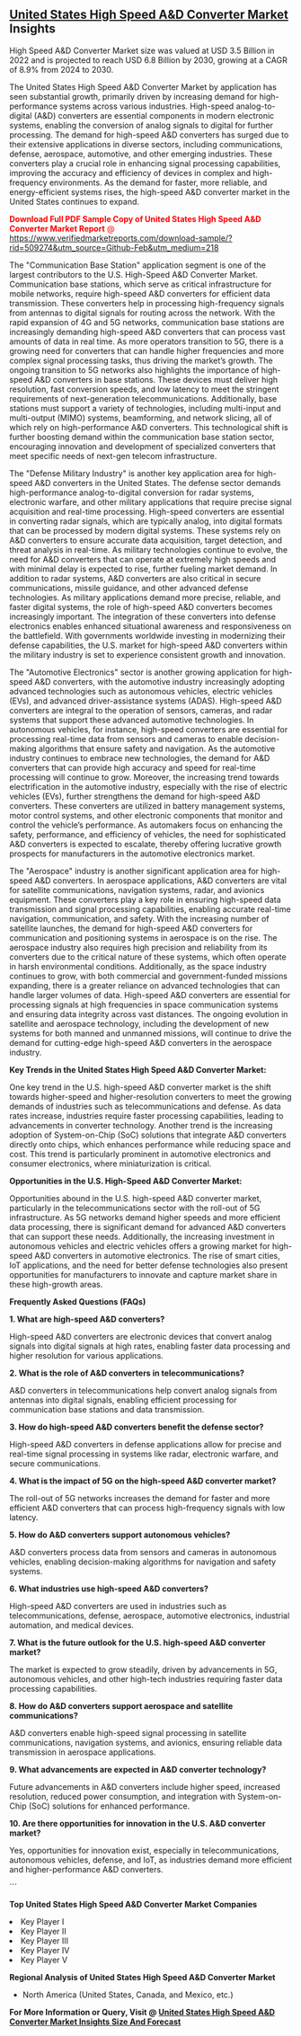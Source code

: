 <h2><a href="https://www.verifiedmarketreports.com/download-sample/?rid=509274&amp;utm_source=Github-Feb&amp;utm_medium=218" target="_blank">United States High Speed A&D Converter Market</a> Insights</h2><p>High Speed A&D Converter Market size was valued at USD 3.5 Billion in 2022 and is projected to reach USD 6.8 Billion by 2030, growing at a CAGR of 8.9% from 2024 to 2030.</p><p> <p>The United States High Speed A&D Converter Market by application has seen substantial growth, primarily driven by increasing demand for high-performance systems across various industries. High-speed analog-to-digital (A&D) converters are essential components in modern electronic systems, enabling the conversion of analog signals to digital for further processing. The demand for high-speed A&D converters has surged due to their extensive applications in diverse sectors, including communications, defense, aerospace, automotive, and other emerging industries. These converters play a crucial role in enhancing signal processing capabilities, improving the accuracy and efficiency of devices in complex and high-frequency environments. As the demand for faster, more reliable, and energy-efficient systems rises, the high-speed A&D converter market in the United States continues to expand. <p><span class=""><span style="color: #ff0000;"><strong>Download Full PDF Sample Copy of United States High Speed A&D Converter Market Report</strong> @ </span><a href="https://www.verifiedmarketreports.com/download-sample/?rid=509274&amp;utm_source=Github-Feb&amp;utm_medium=218" target="_blank">https://www.verifiedmarketreports.com/download-sample/?rid=509274&amp;utm_source=Github-Feb&amp;utm_medium=218</a></span></p></p> <p>The "Communication Base Station" application segment is one of the largest contributors to the U.S. High-Speed A&D Converter Market. Communication base stations, which serve as critical infrastructure for mobile networks, require high-speed A&D converters for efficient data transmission. These converters help in processing high-frequency signals from antennas to digital signals for routing across the network. With the rapid expansion of 4G and 5G networks, communication base stations are increasingly demanding high-speed A&D converters that can process vast amounts of data in real time. As more operators transition to 5G, there is a growing need for converters that can handle higher frequencies and more complex signal processing tasks, thus driving the market’s growth. The ongoing transition to 5G networks also highlights the importance of high-speed A&D converters in base stations. These devices must deliver high resolution, fast conversion speeds, and low latency to meet the stringent requirements of next-generation telecommunications. Additionally, base stations must support a variety of technologies, including multi-input and multi-output (MIMO) systems, beamforming, and network slicing, all of which rely on high-performance A&D converters. This technological shift is further boosting demand within the communication base station sector, encouraging innovation and development of specialized converters that meet specific needs of next-gen telecom infrastructure.</p> <p>The "Defense Military Industry" is another key application area for high-speed A&D converters in the United States. The defense sector demands high-performance analog-to-digital conversion for radar systems, electronic warfare, and other military applications that require precise signal acquisition and real-time processing. High-speed converters are essential in converting radar signals, which are typically analog, into digital formats that can be processed by modern digital systems. These systems rely on A&D converters to ensure accurate data acquisition, target detection, and threat analysis in real-time. As military technologies continue to evolve, the need for A&D converters that can operate at extremely high speeds and with minimal delay is expected to rise, further fueling market demand. In addition to radar systems, A&D converters are also critical in secure communications, missile guidance, and other advanced defense technologies. As military applications demand more precise, reliable, and faster digital systems, the role of high-speed A&D converters becomes increasingly important. The integration of these converters into defense electronics enables enhanced situational awareness and responsiveness on the battlefield. With governments worldwide investing in modernizing their defense capabilities, the U.S. market for high-speed A&D converters within the military industry is set to experience consistent growth and innovation.</p> <p>The "Automotive Electronics" sector is another growing application for high-speed A&D converters, with the automotive industry increasingly adopting advanced technologies such as autonomous vehicles, electric vehicles (EVs), and advanced driver-assistance systems (ADAS). High-speed A&D converters are integral to the operation of sensors, cameras, and radar systems that support these advanced automotive technologies. In autonomous vehicles, for instance, high-speed converters are essential for processing real-time data from sensors and cameras to enable decision-making algorithms that ensure safety and navigation. As the automotive industry continues to embrace new technologies, the demand for A&D converters that can provide high accuracy and speed for real-time processing will continue to grow. Moreover, the increasing trend towards electrification in the automotive industry, especially with the rise of electric vehicles (EVs), further strengthens the demand for high-speed A&D converters. These converters are utilized in battery management systems, motor control systems, and other electronic components that monitor and control the vehicle’s performance. As automakers focus on enhancing the safety, performance, and efficiency of vehicles, the need for sophisticated A&D converters is expected to escalate, thereby offering lucrative growth prospects for manufacturers in the automotive electronics market.</p> <p>The "Aerospace" industry is another significant application area for high-speed A&D converters. In aerospace applications, A&D converters are vital for satellite communications, navigation systems, radar, and avionics equipment. These converters play a key role in ensuring high-speed data transmission and signal processing capabilities, enabling accurate real-time navigation, communication, and safety. With the increasing number of satellite launches, the demand for high-speed A&D converters for communication and positioning systems in aerospace is on the rise. The aerospace industry also requires high precision and reliability from its converters due to the critical nature of these systems, which often operate in harsh environmental conditions. Additionally, as the space industry continues to grow, with both commercial and government-funded missions expanding, there is a greater reliance on advanced technologies that can handle larger volumes of data. High-speed A&D converters are essential for processing signals at high frequencies in space communication systems and ensuring data integrity across vast distances. The ongoing evolution in satellite and aerospace technology, including the development of new systems for both manned and unmanned missions, will continue to drive the demand for cutting-edge high-speed A&D converters in the aerospace industry.</p> <p"The "Others" segment encompasses a wide variety of applications that require high-speed A&D converters. These applications include industrial automation, medical equipment, test and measurement devices, and scientific research. In industrial automation, for example, A&D converters are used in systems that require precise measurements and control of equipment, including robotic systems and sensors. The medical sector also benefits from high-speed A&D converters in diagnostic equipment such as MRI machines, ultrasound systems, and electrocardiograms (ECG), where accurate real-time data processing is critical for patient care. In the test and measurement industry, A&D converters are used in oscilloscopes and analyzers to ensure fast, accurate signal conversion. In scientific research, high-speed A&D converters play a vital role in data acquisition systems used in experimental setups across various disciplines such as physics, chemistry, and biology. These converters ensure that large volumes of data generated in experiments are accurately digitized for analysis. With continued advancements in research and development across diverse industries, the "Others" application segment remains a dynamic and growing area for high-speed A&D converters, offering numerous opportunities for manufacturers to explore new use cases and innovate in emerging sectors.</p> <p><strong>Key Trends in the United States High Speed A&D Converter Market:</strong></p> <p>One key trend in the U.S. high-speed A&D converter market is the shift towards higher-speed and higher-resolution converters to meet the growing demands of industries such as telecommunications and defense. As data rates increase, industries require faster processing capabilities, leading to advancements in converter technology. Another trend is the increasing adoption of System-on-Chip (SoC) solutions that integrate A&D converters directly onto chips, which enhances performance while reducing space and cost. This trend is particularly prominent in automotive electronics and consumer electronics, where miniaturization is critical.</p> <p><strong>Opportunities in the U.S. High-Speed A&D Converter Market:</strong></p> <p>Opportunities abound in the U.S. high-speed A&D converter market, particularly in the telecommunications sector with the roll-out of 5G infrastructure. As 5G networks demand higher speeds and more efficient data processing, there is significant demand for advanced A&D converters that can support these needs. Additionally, the increasing investment in autonomous vehicles and electric vehicles offers a growing market for high-speed A&D converters in automotive electronics. The rise of smart cities, IoT applications, and the need for better defense technologies also present opportunities for manufacturers to innovate and capture market share in these high-growth areas.</p> <p><strong>Frequently Asked Questions (FAQs)</strong></p> <p><strong>1. What are high-speed A&D converters?</strong></p> <p>High-speed A&D converters are electronic devices that convert analog signals into digital signals at high rates, enabling faster data processing and higher resolution for various applications.</p> <p><strong>2. What is the role of A&D converters in telecommunications?</strong></p> <p>A&D converters in telecommunications help convert analog signals from antennas into digital signals, enabling efficient processing for communication base stations and data transmission.</p> <p><strong>3. How do high-speed A&D converters benefit the defense sector?</strong></p> <p>High-speed A&D converters in defense applications allow for precise and real-time signal processing in systems like radar, electronic warfare, and secure communications.</p> <p><strong>4. What is the impact of 5G on the high-speed A&D converter market?</strong></p> <p>The roll-out of 5G networks increases the demand for faster and more efficient A&D converters that can process high-frequency signals with low latency.</p> <p><strong>5. How do A&D converters support autonomous vehicles?</strong></p> <p>A&D converters process data from sensors and cameras in autonomous vehicles, enabling decision-making algorithms for navigation and safety systems.</p> <p><strong>6. What industries use high-speed A&D converters?</strong></p> <p>High-speed A&D converters are used in industries such as telecommunications, defense, aerospace, automotive electronics, industrial automation, and medical devices.</p> <p><strong>7. What is the future outlook for the U.S. high-speed A&D converter market?</strong></p> <p>The market is expected to grow steadily, driven by advancements in 5G, autonomous vehicles, and other high-tech industries requiring faster data processing capabilities.</p> <p><strong>8. How do A&D converters support aerospace and satellite communications?</strong></p> <p>A&D converters enable high-speed signal processing in satellite communications, navigation systems, and avionics, ensuring reliable data transmission in aerospace applications.</p> <p><strong>9. What advancements are expected in A&D converter technology?</strong></p> <p>Future advancements in A&D converters include higher speed, increased resolution, reduced power consumption, and integration with System-on-Chip (SoC) solutions for enhanced performance.</p> <p><strong>10. Are there opportunities for innovation in the U.S. A&D converter market?</strong></p> <p>Yes, opportunities for innovation exist, especially in telecommunications, autonomous vehicles, defense, and IoT, as industries demand more efficient and higher-performance A&D converters.</p> ```</p><p><strong>Top United States High Speed A&D Converter Market Companies</strong></p><div data-test-id=""><p><li>Key Player I</li><li> Key Player II</li><li> Key Player III</li><li> Key Player IV</li><li> Key Player V</li></p><div><strong>Regional Analysis of&nbsp;United States High Speed A&D Converter Market</strong></div><ul><li dir="ltr"><p dir="ltr">North America&nbsp;(United States, Canada, and Mexico, etc.)</p></li></ul><p><strong>For More Information or Query, Visit @&nbsp;</strong><strong><a href="https://www.verifiedmarketreports.com/product/high-speed-a-d-converter-market/?utm_source=Github-Feb&amp;utm_medium=218" target="_blank">United States High Speed A&D Converter Market Insights Size And Forecast</a></strong></p></div>
